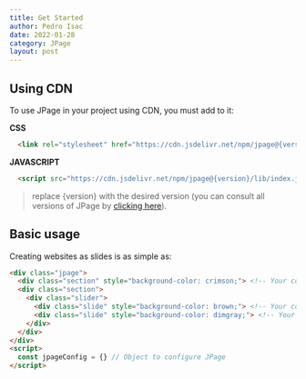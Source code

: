 ```yaml
---
title: Get Started
author: Pedro Isac
date: 2022-01-28
category: JPage
layout: post
---
```


## Using CDN
To use JPage in your project using CDN, you must add to it:

**CSS**
```html
  <link rel="stylesheet" href="https://cdn.jsdelivr.net/npm/jpage@{version}/lib/index.css"/>
```

**JAVASCRIPT**
```html
  <script src="https://cdn.jsdelivr.net/npm/jpage@{version}/lib/index.js" type="module"></script>
```

> replace {version} with the desired version (you can consult all versions of JPage by [clicking here](https://www.npmjs.com/package/jpage)).

## Basic usage
Creating websites as slides is as simple as:

```html
<div class="jpage">
  <div class="section" style="background-color: crimson;"> <!-- Your content --> </div>
  <div class="section">
    <div class="slider">
      <div class="slide" style="background-color: brown;"> <!-- Your content --> </div>
      <div class="slide" style="background-color: dimgray;"> <!-- Your content --> </div>
    </div>
  </div>
</div>
<script>
  const jpageConfig = {} // Object to configure JPage
</script>
```